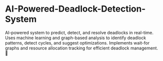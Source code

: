 # AI-Powered-Deadlock-Detection-System
AI-powered system to predict, detect, and resolve deadlocks in real-time. Uses machine learning and graph-based analysis to identify deadlock patterns, detect cycles, and suggest optimizations. Implements wait-for graphs and resource allocation tracking for efficient deadlock management. 🚀
